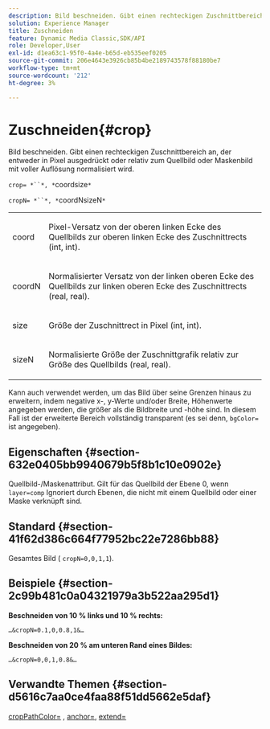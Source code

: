 ```yaml
---
description: Bild beschneiden. Gibt einen rechteckigen Zuschnittbereich an, der entweder in Pixel ausgedrückt oder relativ zum Quellbild oder Maskenbild mit voller Auflösung normalisiert wird.
solution: Experience Manager
title: Zuschneiden
feature: Dynamic Media Classic,SDK/API
role: Developer,User
exl-id: d1ea63c1-95f0-4a4e-b65d-eb535eef0205
source-git-commit: 206e4643e3926cb85b4be2189743578f88180be7
workflow-type: tm+mt
source-wordcount: '212'
ht-degree: 3%

---
```


# Zuschneiden{#crop}

Bild beschneiden. Gibt einen rechteckigen Zuschnittbereich an, der entweder in Pixel ausgedrückt oder relativ zum Quellbild oder Maskenbild mit voller Auflösung normalisiert wird.

`crop= *``*, *`coordsize`*`

`cropN= *``*, *`coordNsizeN`*`

<table id="simpletable_472A9AD67AA64419B0877B0535F8B14A"> 
 <tr class="strow"> 
  <td class="stentry"> <p><span class="codeph"> <span class="varname"> coord</span></span> </p> </td> 
  <td class="stentry"> <p>Pixel-Versatz von der oberen linken Ecke des Quellbilds zur oberen linken Ecke des Zuschnittrects (int, int). </p></td> 
 </tr> 
 <tr class="strow"> 
  <td class="stentry"> <p><span class="codeph"> <span class="varname"> coordN</span></span> </p> </td> 
  <td class="stentry"> <p>Normalisierter Versatz von der linken oberen Ecke des Quellbilds zur linken oberen Ecke des Zuschnittrects (real, real). </p></td> 
 </tr> 
 <tr class="strow"> 
  <td class="stentry"> <p><span class="codeph"> <span class="varname"> size</span></span> </p></td> 
  <td class="stentry"> <p>Größe der Zuschnittrect in Pixel (int, int). </p></td> 
 </tr> 
 <tr class="strow"> 
  <td class="stentry"> <p><span class="codeph"> <span class="varname"> sizeN</span></span> </p></td> 
  <td class="stentry"> <p>Normalisierte Größe der Zuschnittgrafik relativ zur Größe des Quellbilds (real, real). </p></td> 
 </tr> 
</table>

Kann auch verwendet werden, um das Bild über seine Grenzen hinaus zu erweitern, indem negative x-, y-Werte und/oder Breite, Höhenwerte angegeben werden, die größer als die Bildbreite und -höhe sind. In diesem Fall ist der erweiterte Bereich vollständig transparent (es sei denn, `bgColor=` ist angegeben).

## Eigenschaften {#section-632e0405bb9940679b5f8b1c10e0902e}

Quellbild-/Maskenattribut. Gilt für das Quellbild der Ebene 0, wenn `layer=comp` Ignoriert durch Ebenen, die nicht mit einem Quellbild oder einer Maske verknüpft sind.

## Standard {#section-41f62d386c664f77952bc22e7286bb88}

Gesamtes Bild ( `cropN=0,0,1,1`).

## Beispiele {#section-2c99b481c0a04321979a3b522aa295d1}

**Beschneiden von 10 % links und 10 % rechts:**

`…&cropN=0.1,0,0.8,1&…`

**Beschneiden von 20 % am unteren Rand eines Bildes:**

`…&cropN=0,0,1,0.8&…`

## Verwandte Themen {#section-d5616c7aa0ce4faa88f51dd5662e5daf}

[](/help/aem-is-ir-api/is-api/http-ref/image-serving-api-ref/c-http-protocol-reference/c-command-reference/r-croppath.md) [cropPathColor=](../../../../../is-api/http-ref/image-serving-api-ref/c-http-protocol-reference/c-command-reference/r-bgcolor.md#reference-441371ba4ef54fe781887c5ae448f6ab) ,  [anchor=](../../../../../is-api/http-ref/image-serving-api-ref/c-http-protocol-reference/c-command-reference/r-anchor.md#reference-6661e548ab284b82828d8d94c8ddeb7c),  [extend=](../../../../../is-api/http-ref/image-serving-api-ref/c-http-protocol-reference/c-command-reference/r-extend.md#reference-7e9156beb285459d830e2d56782a74ac)
